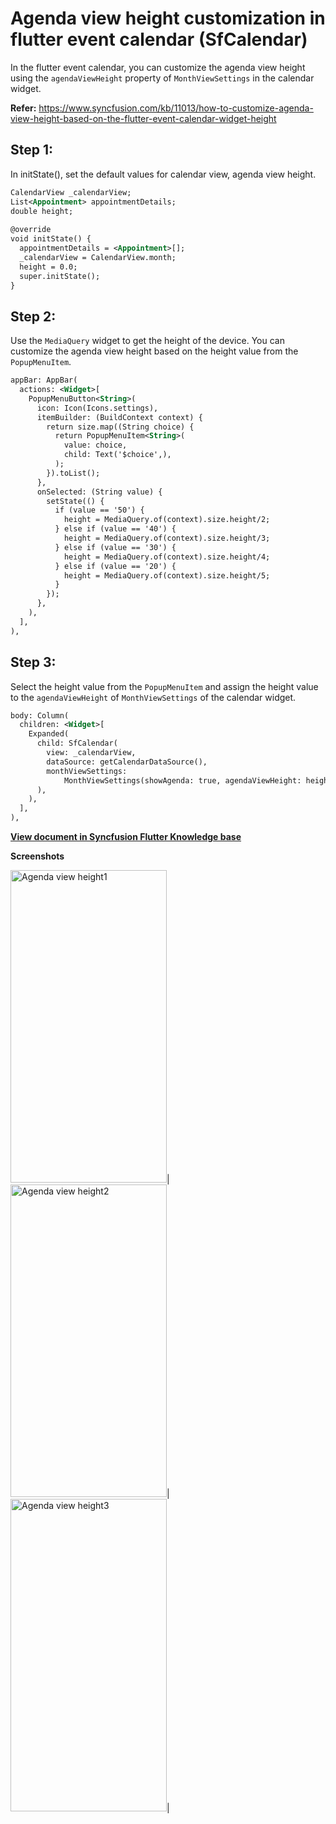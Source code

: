 # Agenda view height customization in flutter event calendar (SfCalendar)
In the flutter event calendar, you can customize the agenda view height using the `agendaViewHeight` property of `MonthViewSettings` in the calendar widget.

**Refer:** https://www.syncfusion.com/kb/11013/how-to-customize-agenda-view-height-based-on-the-flutter-event-calendar-widget-height

## Step 1:
In initState(), set the default values for calendar view, agenda view height.

```xml
CalendarView _calendarView;
List<Appointment> appointmentDetails;
double height;
 
@override
void initState() {
  appointmentDetails = <Appointment>[];
  _calendarView = CalendarView.month;
  height = 0.0;
  super.initState();
}
```
 

## Step 2:
Use the `MediaQuery` widget to get the height of the device. You can customize the agenda view height based on the height value from the `PopupMenuItem`.
```xml
appBar: AppBar(
  actions: <Widget>[
    PopupMenuButton<String>(
      icon: Icon(Icons.settings),
      itemBuilder: (BuildContext context) {
        return size.map((String choice) {
          return PopupMenuItem<String>(
            value: choice,
            child: Text('$choice',),
          );
        }).toList();
      },
      onSelected: (String value) {
        setState(() {
          if (value == '50') {
            height = MediaQuery.of(context).size.height/2;
          } else if (value == '40') {
            height = MediaQuery.of(context).size.height/3;
          } else if (value == '30') {
            height = MediaQuery.of(context).size.height/4;
          } else if (value == '20') {
            height = MediaQuery.of(context).size.height/5;
          }
        });
      },
    ),
  ],
),
```
 

## Step 3:
Select the height value from the `PopupMenuItem` and assign the height value to the `agendaViewHeight` of `MonthViewSettings` of the calendar widget.
```xml
body: Column(
  children: <Widget>[
    Expanded(
      child: SfCalendar(
        view: _calendarView,
        dataSource: getCalendarDataSource(),
        monthViewSettings:
            MonthViewSettings(showAgenda: true, agendaViewHeight: height),
      ),
    ),
  ],
),
```
**[View document in Syncfusion Flutter Knowledge base](https://www.syncfusion.com/kb/11013/how-to-customize-agenda-view-height-based-on-the-flutter-event-calendar-sfcalendar-widget)**

**Screenshots**

<img alt="Agenda view height1" src="http://www.syncfusion.com/uploads/user/kb/flut/flut-670/flut-670_img1.jpeg" width="250" height="500" />|
<img alt="Agenda view height2" src="http://www.syncfusion.com/uploads/user/kb/flut/flut-670/flut-670_img2.jpeg" width="250" height="500" />|
<img alt="Agenda view height3" src="http://www.syncfusion.com/uploads/user/kb/flut/flut-670/flut-670_img3.jpeg" width="250" height="500" />|
